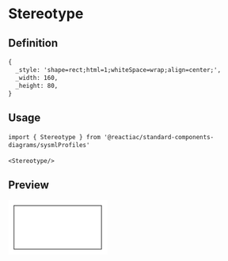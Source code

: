 # Stereotype

## Definition

```
{
  _style: 'shape=rect;html=1;whiteSpace=wrap;align=center;',
  _width: 160,
  _height: 80,
}
```

## Usage

```
import { Stereotype } from '@reactiac/standard-components-diagrams/sysmlProfiles'

<Stereotype/>
```

## Preview

<img src="./stereotype.png" width="200"/>
